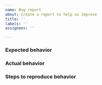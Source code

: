 ```yaml
---
name: Bug report
about: Create a report to help us improve
title: ''
labels: ''
assignees: ''

---
```


### Expected behavior

### Actual behavior

### Steps to reproduce behavior
